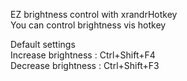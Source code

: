 EZ brightness control with xrandrHotkey<br>
You can control brightness vis hotkey

Default settings<br>
Increase brightness : Ctrl+Shift+F4<br>
Decrease brightness : Ctrl+Shift+F3
